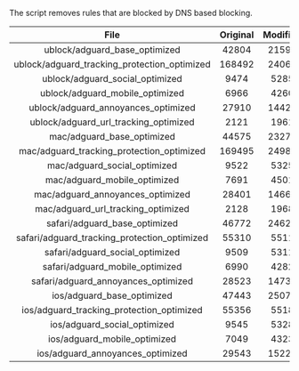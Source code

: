 The script removes rules that are blocked by DNS based blocking.


| File | Original | Modified |
|:----:|:-----:|:-----:|
| ublock/adguard_base_optimized | 42804 | 21596 |
| ublock/adguard_tracking_protection_optimized | 168492 | 24066 |
| ublock/adguard_social_optimized | 9474 | 5285 |
| ublock/adguard_mobile_optimized | 6966 | 4260 |
| ublock/adguard_annoyances_optimized | 27910 | 14422 |
| ublock/adguard_url_tracking_optimized | 2121 | 1961 |
| mac/adguard_base_optimized | 44575 | 23272 |
| mac/adguard_tracking_protection_optimized | 169495 | 24981 |
| mac/adguard_social_optimized | 9522 | 5325 |
| mac/adguard_mobile_optimized | 7691 | 4501 |
| mac/adguard_annoyances_optimized | 28401 | 14662 |
| mac/adguard_url_tracking_optimized | 2128 | 1968 |
| safari/adguard_base_optimized | 46772 | 24620 |
| safari/adguard_tracking_protection_optimized | 55310 | 5511 |
| safari/adguard_social_optimized | 9509 | 5311 |
| safari/adguard_mobile_optimized | 6990 | 4282 |
| safari/adguard_annoyances_optimized | 28523 | 14739 |
| ios/adguard_base_optimized | 47443 | 25078 |
| ios/adguard_tracking_protection_optimized | 55356 | 5518 |
| ios/adguard_social_optimized | 9545 | 5328 |
| ios/adguard_mobile_optimized | 7049 | 4323 |
| ios/adguard_annoyances_optimized | 29543 | 15226 |